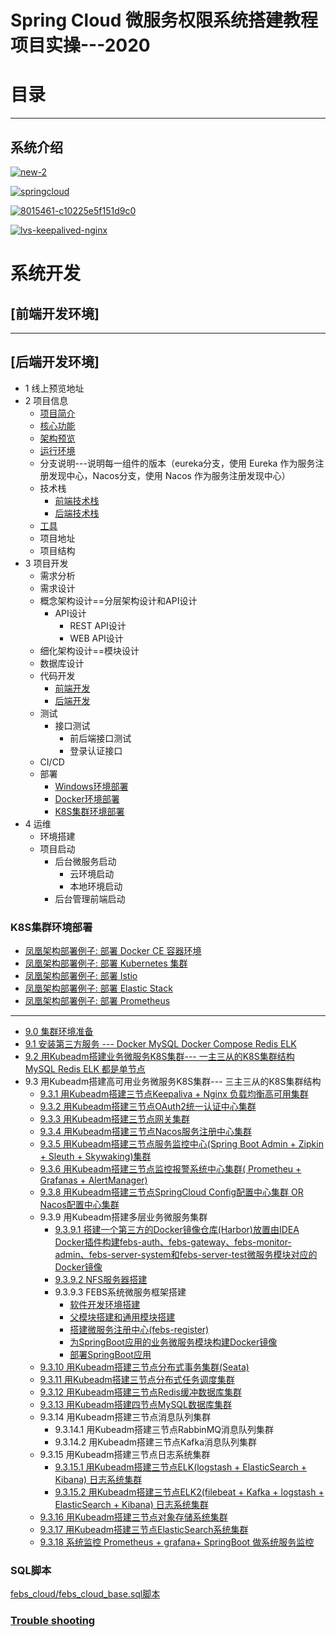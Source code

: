 


#  Spring Cloud 微服务权限系统搭建教程项目实操---2020
                         
# 目录

---

## 系统介绍



<a href="https://ibb.co/mzZjbgr"><img src="https://i.ibb.co/pXV7b56/new-2.png" alt="new-2" border="0"></a>

<a href="https://ibb.co/51YtVKL"><img src="https://i.ibb.co/fX8B7DH/springcloud.png" alt="springcloud" border="0"></a>

<a href="https://ibb.co/HGq3CDP"><img src="https://i.ibb.co/mh4g0Cy/8015461-c10225e5f151d9c0.webp" alt="8015461-c10225e5f151d9c0" border="0"></a>

<a href="https://ibb.co/7VhTp2H"><img src="https://i.ibb.co/K7nQsFY/lvs-keepalived-nginx.png" alt="lvs-keepalived-nginx" border="0"></a>



# 系统开发

## [前端开发环境]


---

## [后端开发环境]

* 1 线上预览地址
* 2 项目信息
  * [项目简介](https://github.com/stevenli91748/DEMO/blob/master/Spring%20Cloud%20%E5%BE%AE%E6%9C%8D%E5%8A%A1%E6%9D%83%E9%99%90%E7%B3%BB%E7%BB%9F%E6%90%AD%E5%BB%BA%E6%95%99%E7%A8%8B%E9%A1%B9%E7%9B%AE%E5%AE%9E%E6%93%8D---2020/%E7%AC%AC1%E7%AB%A0%20%E5%9F%BA%E7%A1%80%E6%A1%86%E6%9E%B6%E6%90%AD%E5%BB%BA/%E9%A1%B9%E7%9B%AE%E7%AE%80%E4%BB%8B.md)
  * [核心功能](https://github.com/stevenli91748/DEMO/blob/master/Spring%20Cloud%20%E5%BE%AE%E6%9C%8D%E5%8A%A1%E6%9D%83%E9%99%90%E7%B3%BB%E7%BB%9F%E6%90%AD%E5%BB%BA%E6%95%99%E7%A8%8B%E9%A1%B9%E7%9B%AE%E5%AE%9E%E6%93%8D---2020/%E7%AC%AC1%E7%AB%A0%20%E5%9F%BA%E7%A1%80%E6%A1%86%E6%9E%B6%E6%90%AD%E5%BB%BA/%E6%A0%B8%E5%BF%83%E5%8A%9F%E8%83%BD.md)
  * [架构预览](https://github.com/stevenli91748/DEMO/blob/master/Spring%20Cloud%20%E5%BE%AE%E6%9C%8D%E5%8A%A1%E6%9D%83%E9%99%90%E7%B3%BB%E7%BB%9F%E6%90%AD%E5%BB%BA%E6%95%99%E7%A8%8B%E9%A1%B9%E7%9B%AE%E5%AE%9E%E6%93%8D---2020/%E7%AC%AC1%E7%AB%A0%20%E5%9F%BA%E7%A1%80%E6%A1%86%E6%9E%B6%E6%90%AD%E5%BB%BA/%E6%9E%B6%E6%9E%84%E9%A2%84%E8%A7%88.md)
  * [运行环境](https://github.com/stevenli91748/DEMO/blob/master/Spring%20Cloud%20%E5%BE%AE%E6%9C%8D%E5%8A%A1%E6%9D%83%E9%99%90%E7%B3%BB%E7%BB%9F%E6%90%AD%E5%BB%BA%E6%95%99%E7%A8%8B%E9%A1%B9%E7%9B%AE%E5%AE%9E%E6%93%8D---2020/%E7%AC%AC1%E7%AB%A0%20%E5%9F%BA%E7%A1%80%E6%A1%86%E6%9E%B6%E6%90%AD%E5%BB%BA/%E8%BF%90%E8%A1%8C%E7%8E%AF%E5%A2%83.md)
  * 分支说明---说明每一组件的版本（eureka分支，使用 Eureka 作为服务注册发现中心，Nacos分支，使用 Nacos 作为服务注册发现中心） 
  * 技术栈
    * [前端技术栈](https://github.com/stevenli91748/DEMO/blob/master/Spring%20Cloud%20%E5%BE%AE%E6%9C%8D%E5%8A%A1%E6%9D%83%E9%99%90%E7%B3%BB%E7%BB%9F%E6%90%AD%E5%BB%BA%E6%95%99%E7%A8%8B%E9%A1%B9%E7%9B%AE%E5%AE%9E%E6%93%8D---2020/%E7%AC%AC1%E7%AB%A0%20%E5%9F%BA%E7%A1%80%E6%A1%86%E6%9E%B6%E6%90%AD%E5%BB%BA/%E5%89%8D%E7%AB%AF%E6%8A%80%E6%9C%AF%E6%A0%88.md)
    * [后端技术栈](https://github.com/stevenli91748/DEMO/blob/master/Spring%20Cloud%20%E5%BE%AE%E6%9C%8D%E5%8A%A1%E6%9D%83%E9%99%90%E7%B3%BB%E7%BB%9F%E6%90%AD%E5%BB%BA%E6%95%99%E7%A8%8B%E9%A1%B9%E7%9B%AE%E5%AE%9E%E6%93%8D---2020/%E7%AC%AC1%E7%AB%A0%20%E5%9F%BA%E7%A1%80%E6%A1%86%E6%9E%B6%E6%90%AD%E5%BB%BA/%E5%90%8E%E7%AB%AF%E6%8A%80%E6%9C%AF%E6%A0%88.md)
  * [工具](https://github.com/stevenli91748/DEMO/blob/master/Spring%20Cloud%20%E5%BE%AE%E6%9C%8D%E5%8A%A1%E6%9D%83%E9%99%90%E7%B3%BB%E7%BB%9F%E6%90%AD%E5%BB%BA%E6%95%99%E7%A8%8B%E9%A1%B9%E7%9B%AE%E5%AE%9E%E6%93%8D---2020/%E5%B7%A5%E5%85%B7/README.md)
  * 项目地址
  * 项目结构 
* 3 项目开发
  * 需求分析
  * 需求设计
  * 概念架构设计==分层架构设计和API设计
    * API设计
      * REST API设计
      * WEB API设计 
  * 细化架构设计==模块设计 
  * 数据库设计
  * 代码开发
    * [前端开发](https://github.com/stevenli91748/DEMO/blob/master/Spring%20Cloud%20%E5%BE%AE%E6%9C%8D%E5%8A%A1%E6%9D%83%E9%99%90%E7%B3%BB%E7%BB%9F%E6%90%AD%E5%BB%BA%E6%95%99%E7%A8%8B%E9%A1%B9%E7%9B%AE%E5%AE%9E%E6%93%8D---2020/%E5%89%8D%E7%AB%AF%E5%BC%80%E5%8F%91%E7%8E%AF%E5%A2%83/README.md)
    * [后端开发](https://github.com/stevenli91748/DEMO/blob/master/Spring%20Cloud%20%E5%BE%AE%E6%9C%8D%E5%8A%A1%E6%9D%83%E9%99%90%E7%B3%BB%E7%BB%9F%E6%90%AD%E5%BB%BA%E6%95%99%E7%A8%8B%E9%A1%B9%E7%9B%AE%E5%AE%9E%E6%93%8D---2020/%E5%90%8E%E7%AB%AF%E5%BC%80%E5%8F%91%E7%8E%AF%E5%A2%83/README.md)
  * 测试
    * 接口测试
      * 前后端接口测试
      * 登录认证接口  
  * CI/CD
  * 部署
    * [Windows环境部署](https://github.com/stevenli91748/DEMO/blob/master/Spring%20Cloud%20%E5%BE%AE%E6%9C%8D%E5%8A%A1%E6%9D%83%E9%99%90%E7%B3%BB%E7%BB%9F%E6%90%AD%E5%BB%BA%E6%95%99%E7%A8%8B%E9%A1%B9%E7%9B%AE%E5%AE%9E%E6%93%8D---2020/%E9%83%A8%E7%BD%B2/README.md)
    * [Docker环境部署 ](https://github.com/stevenli91748/DEMO/blob/master/Spring%20Cloud%20%E5%BE%AE%E6%9C%8D%E5%8A%A1%E6%9D%83%E9%99%90%E7%B3%BB%E7%BB%9F%E6%90%AD%E5%BB%BA%E6%95%99%E7%A8%8B%E9%A1%B9%E7%9B%AE%E5%AE%9E%E6%93%8D---2020/%E9%83%A8%E7%BD%B2/README.md)
    * [K8S集群环境部署](#K8S集群环境部署)   
* 4 运维
  * 环境搭建
  * 项目启动
    * 后台微服务启动
      * 云环境启动
      * 本地环境启动 
    * 后台管理前端启动

### K8S集群环境部署
   * [凤凰架构部署例子: 部署 Docker CE 容器环境 ](https://icyfenix.cn/appendix/deployment-env-setup/setup-docker.html)
   * [凤凰架构部署例子: 部署 Kubernetes 集群](https://icyfenix.cn/appendix/deployment-env-setup/setup-kubernetes/)
   * [凤凰架构部署例子: 部署 Istio](https://icyfenix.cn/appendix/istio.html)
   * [凤凰架构部署例子: 部署 Elastic Stack](https://icyfenix.cn/appendix/operation-env-setup/elk-setup.html)
   * [凤凰架构部署例子: 部署 Prometheus](https://icyfenix.cn/appendix/operation-env-setup/prometheus-setup.html)

---

   * [9.0 集群环境准备](https://github.com/stevenli91748/DEMO/blob/master/Spring%20Cloud%20%E5%BE%AE%E6%9C%8D%E5%8A%A1%E6%9D%83%E9%99%90%E7%B3%BB%E7%BB%9F%E6%90%AD%E5%BB%BA%E6%95%99%E7%A8%8B%E9%A1%B9%E7%9B%AE%E5%AE%9E%E6%93%8D---2020/%E7%AC%AC%E4%B9%9D%E7%AB%A0%20K8S%E9%9B%86%E7%BE%A4%E9%83%A8%E7%BD%B2/9.1%20%E9%9B%86%E7%BE%A4%E7%8E%AF%E5%A2%83%E5%87%86%E5%A4%87.md)
   * [9.1 安装第三方服务 --- Docker MySQL Docker Compose Redis ELK](https://github.com/stevenli91748/DEMO/blob/master/Spring%20Cloud%20%E5%BE%AE%E6%9C%8D%E5%8A%A1%E6%9D%83%E9%99%90%E7%B3%BB%E7%BB%9F%E6%90%AD%E5%BB%BA%E6%95%99%E7%A8%8B%E9%A1%B9%E7%9B%AE%E5%AE%9E%E6%93%8D---2020/%E7%AC%AC%E4%B9%9D%E7%AB%A0%20K8S%E9%9B%86%E7%BE%A4%E9%83%A8%E7%BD%B2/9.2%20%E5%AE%89%E8%A3%85%E7%AC%AC%E4%B8%89%E6%96%B9%E6%9C%8D%E5%8A%A1.md)
   * [9.2 用Kubeadm搭建业务微服务K8S集群--- 一主三从的K8S集群结构 MySQL Redis ELK 都是单节点](https://github.com/stevenli91748/DEMO/blob/master/Spring%20Cloud%20%E5%BE%AE%E6%9C%8D%E5%8A%A1%E6%9D%83%E9%99%90%E7%B3%BB%E7%BB%9F%E6%90%AD%E5%BB%BA%E6%95%99%E7%A8%8B%E9%A1%B9%E7%9B%AE%E5%AE%9E%E6%93%8D---2020/%E7%AC%AC%E4%B9%9D%E7%AB%A0%20K8S%E9%9B%86%E7%BE%A4%E9%83%A8%E7%BD%B2/9.3%20%E7%94%A8Kubeadm%E6%90%AD%E5%BB%BAK8S%E9%9B%86%E7%BE%A4.md) 
   * 9.3 用Kubeadm搭建高可用业务微服务K8S集群--- 三主三从的K8S集群结构
     * [9.3.1 用Kubeadm搭建三节点Keepaliva + Nginx 负载均衡高可用集群](https://github.com/stevenli91748/DEMO/blob/master/Spring%20Cloud%20%E5%BE%AE%E6%9C%8D%E5%8A%A1%E6%9D%83%E9%99%90%E7%B3%BB%E7%BB%9F%E6%90%AD%E5%BB%BA%E6%95%99%E7%A8%8B%E9%A1%B9%E7%9B%AE%E5%AE%9E%E6%93%8D---2020/%E7%AC%AC%E4%B9%9D%E7%AB%A0%20K8S%E9%9B%86%E7%BE%A4%E9%83%A8%E7%BD%B2/9.4%20%E7%94%A8Kubeadm%E6%90%AD%E5%BB%BA%E4%B8%9A%E5%8A%A1%E5%BE%AE%E6%9C%8D%E5%8A%A1K8S%E9%9B%86%E7%BE%A4---%20%E4%B8%89%E4%B8%BB%E4%B8%89%E4%BB%8E%E7%9A%84K8S%E9%9B%86%E7%BE%A4%E7%BB%93%E6%9E%84.md)
     * [9.3.2 用Kubeadm搭建三节点OAuth2统一认证中心集群](https://github.com/stevenli91748/DEMO/blob/master/Spring%20Cloud%20%E5%BE%AE%E6%9C%8D%E5%8A%A1%E6%9D%83%E9%99%90%E7%B3%BB%E7%BB%9F%E6%90%AD%E5%BB%BA%E6%95%99%E7%A8%8B%E9%A1%B9%E7%9B%AE%E5%AE%9E%E6%93%8D---2020/%E7%AC%AC%E4%B9%9D%E7%AB%A0%20K8S%E9%9B%86%E7%BE%A4%E9%83%A8%E7%BD%B2/%E7%94%A8Kubeadm%E6%90%AD%E5%BB%BA%E4%B8%89%E8%8A%82%E7%82%B9OAuth2%E7%BB%9F%E4%B8%80%E8%AE%A4%E8%AF%81%E4%B8%AD%E5%BF%83%E9%9B%86%E7%BE%A4.md)
     * [9.3.3 用Kubeadm搭建三节点网关集群](https://github.com/stevenli91748/DEMO/blob/master/Spring%20Cloud%20%E5%BE%AE%E6%9C%8D%E5%8A%A1%E6%9D%83%E9%99%90%E7%B3%BB%E7%BB%9F%E6%90%AD%E5%BB%BA%E6%95%99%E7%A8%8B%E9%A1%B9%E7%9B%AE%E5%AE%9E%E6%93%8D---2020/%E7%AC%AC%E4%B9%9D%E7%AB%A0%20K8S%E9%9B%86%E7%BE%A4%E9%83%A8%E7%BD%B2/%E7%94%A8Kubeadm%E6%90%AD%E5%BB%BA%E4%B8%89%E8%8A%82%E7%82%B9%E7%BD%91%E5%85%B3%E9%9B%86%E7%BE%A4.md)
     * [9.3.4 用Kubeadm搭建三节点Nacos服务注册中心集群](https://github.com/stevenli91748/DEMO/blob/master/Spring%20Cloud%20%E5%BE%AE%E6%9C%8D%E5%8A%A1%E6%9D%83%E9%99%90%E7%B3%BB%E7%BB%9F%E6%90%AD%E5%BB%BA%E6%95%99%E7%A8%8B%E9%A1%B9%E7%9B%AE%E5%AE%9E%E6%93%8D---2020/%E7%AC%AC%E4%B9%9D%E7%AB%A0%20K8S%E9%9B%86%E7%BE%A4%E9%83%A8%E7%BD%B2/%E7%94%A8Kubeadm%E6%90%AD%E5%BB%BA%E4%B8%89%E8%8A%82%E7%82%B9Nacos%E6%9C%8D%E5%8A%A1%E6%B3%A8%E5%86%8C%E4%B8%AD%E5%BF%83%E9%9B%86%E7%BE%A4.md)
     * [9.3.5 用Kubeadm搭建三节点服务监控中心(Spring Boot Admin + Zipkin + Sleuth + Skywaking)集群](https://github.com/stevenli91748/DEMO/blob/master/Spring%20Cloud%20%E5%BE%AE%E6%9C%8D%E5%8A%A1%E6%9D%83%E9%99%90%E7%B3%BB%E7%BB%9F%E6%90%AD%E5%BB%BA%E6%95%99%E7%A8%8B%E9%A1%B9%E7%9B%AE%E5%AE%9E%E6%93%8D---2020/%E7%AC%AC%E4%B9%9D%E7%AB%A0%20K8S%E9%9B%86%E7%BE%A4%E9%83%A8%E7%BD%B2/%E7%94%A8Kubeadm%E6%90%AD%E5%BB%BA%E4%B8%89%E8%8A%82%E7%82%B9%E6%9C%8D%E5%8A%A1%E7%9B%91%E6%8E%A7%E4%B8%AD%E5%BF%83(Spring%20Boot%20Admin%20%2B%20Zipkin%20%2B%20Sleuth%20%2B%20Skywaking)%E9%9B%86%E7%BE%A4.md)
     * [9.3.6 用Kubeadm搭建三节点监控报警系统中心集群( Prometheu + Grafanas + AlertManager)](https://github.com/stevenli91748/DEMO/blob/master/Spring%20Cloud%20%E5%BE%AE%E6%9C%8D%E5%8A%A1%E6%9D%83%E9%99%90%E7%B3%BB%E7%BB%9F%E6%90%AD%E5%BB%BA%E6%95%99%E7%A8%8B%E9%A1%B9%E7%9B%AE%E5%AE%9E%E6%93%8D---2020/%E7%AC%AC%E4%B9%9D%E7%AB%A0%20K8S%E9%9B%86%E7%BE%A4%E9%83%A8%E7%BD%B2/%E7%94%A8Kubeadm%E6%90%AD%E5%BB%BA%E4%B8%89%E8%8A%82%E7%82%B9%E7%9B%91%E6%8E%A7%E6%8A%A5%E8%AD%A6%E7%B3%BB%E7%BB%9F%E4%B8%AD%E5%BF%83%E9%9B%86%E7%BE%A4(%20Prometheu%20%2B%20Grafanas%20%2B%20AlertManager).md)
     * [9.3.8 用Kubeadm搭建三节点SpringCloud Config配置中心集群 OR Nacos配置中心集群](https://github.com/stevenli91748/DEMO/blob/master/Spring%20Cloud%20%E5%BE%AE%E6%9C%8D%E5%8A%A1%E6%9D%83%E9%99%90%E7%B3%BB%E7%BB%9F%E6%90%AD%E5%BB%BA%E6%95%99%E7%A8%8B%E9%A1%B9%E7%9B%AE%E5%AE%9E%E6%93%8D---2020/%E7%AC%AC%E4%B9%9D%E7%AB%A0%20K8S%E9%9B%86%E7%BE%A4%E9%83%A8%E7%BD%B2/%E7%94%A8Kubeadm%E6%90%AD%E5%BB%BA%E4%B8%89%E8%8A%82%E7%82%B9SpringCloud%20Config%E9%85%8D%E7%BD%AE%E4%B8%AD%E5%BF%83%E9%9B%86%E7%BE%A4%20OR%20Nacos%E9%85%8D%E7%BD%AE%E4%B8%AD%E5%BF%83%E9%9B%86%E7%BE%A4.md)
     * 9.3.9 用Kubeadm搭建多层业务微服务集群
       * [9.3.9.1 搭建一个第三方的Docker镜像仓库(Harbor)放置由IDEA Docker插件构建febs-auth、febs-gateway、febs-monitor-admin、febs-server-system和febs-server-test微服务模块对应的Docker镜像](https://github.com/stevenli91748/DEMO/blob/master/Spring%20Cloud%20%E5%BE%AE%E6%9C%8D%E5%8A%A1%E6%9D%83%E9%99%90%E7%B3%BB%E7%BB%9F%E6%90%AD%E5%BB%BA%E6%95%99%E7%A8%8B%E9%A1%B9%E7%9B%AE%E5%AE%9E%E6%93%8D---2020/%E7%AC%AC%E4%B9%9D%E7%AB%A0%20K8S%E9%9B%86%E7%BE%A4%E9%83%A8%E7%BD%B2/9.5%20%E6%90%AD%E5%BB%BA%E4%B8%80%E4%B8%AA%E7%AC%AC%E4%B8%89%E6%96%B9%E7%9A%84Docker%E9%95%9C%E5%83%8F%E4%BB%93%E5%BA%93.md)      
       * [9.3.9.2 NFS服务器搭建](https://github.com/stevenli91748/DEMO/blob/master/Spring%20Cloud%20%E5%BE%AE%E6%9C%8D%E5%8A%A1%E6%9D%83%E9%99%90%E7%B3%BB%E7%BB%9F%E6%90%AD%E5%BB%BA%E6%95%99%E7%A8%8B%E9%A1%B9%E7%9B%AE%E5%AE%9E%E6%93%8D---2020/%E7%AC%AC%E4%B9%9D%E7%AB%A0%20K8S%E9%9B%86%E7%BE%A4%E9%83%A8%E7%BD%B2/9.6%20NFS%E6%9C%8D%E5%8A%A1%E5%99%A8%E6%90%AD%E5%BB%BA.md) 
       * 9.3.9.3 FEBS系统微服务框架搭建
         * [软件开发环境搭建](https://github.com/stevenli91748/DEMO/blob/master/Spring%20Cloud%20%E5%BE%AE%E6%9C%8D%E5%8A%A1%E6%9D%83%E9%99%90%E7%B3%BB%E7%BB%9F%E6%90%AD%E5%BB%BA%E6%95%99%E7%A8%8B%E9%A1%B9%E7%9B%AE%E5%AE%9E%E6%93%8D---2020/%E8%BD%AF%E4%BB%B6%E5%BC%80%E5%8F%91%E7%8E%AF%E5%A2%83%E6%90%AD%E5%BB%BA/README.md)
         * [父模块搭建和通用模块搭建](https://github.com/stevenli91748/DEMO/blob/master/Spring%20Cloud%20%E5%BE%AE%E6%9C%8D%E5%8A%A1%E6%9D%83%E9%99%90%E7%B3%BB%E7%BB%9F%E6%90%AD%E5%BB%BA%E6%95%99%E7%A8%8B%E9%A1%B9%E7%9B%AE%E5%AE%9E%E6%93%8D---2020/%E7%AC%AC1%E7%AB%A0%20%E5%9F%BA%E7%A1%80%E6%A1%86%E6%9E%B6%E6%90%AD%E5%BB%BA/%E7%88%B6%E6%A8%A1%E5%9D%97%E6%90%AD%E5%BB%BA%E5%92%8C%E9%80%9A%E7%94%A8%E6%A8%A1%E5%9D%97%E6%90%AD%E5%BB%BA.md)
         * [搭建微服务注册中心(febs-register)](https://github.com/stevenli91748/DEMO/blob/master/Spring%20Cloud%20%E5%BE%AE%E6%9C%8D%E5%8A%A1%E6%9D%83%E9%99%90%E7%B3%BB%E7%BB%9F%E6%90%AD%E5%BB%BA%E6%95%99%E7%A8%8B%E9%A1%B9%E7%9B%AE%E5%AE%9E%E6%93%8D---2020/%E7%AC%AC1%E7%AB%A0%20%E5%9F%BA%E7%A1%80%E6%A1%86%E6%9E%B6%E6%90%AD%E5%BB%BA/%E6%90%AD%E5%BB%BA%E5%BE%AE%E6%9C%8D%E5%8A%A1%E6%B3%A8%E5%86%8C%E4%B8%AD%E5%BF%83(febs-register).md)
         * [为SpringBoot应用的业务微服务模块构建Docker镜像](https://github.com/stevenli91748/DEMO/blob/master/Spring%20Cloud%20%E5%BE%AE%E6%9C%8D%E5%8A%A1%E6%9D%83%E9%99%90%E7%B3%BB%E7%BB%9F%E6%90%AD%E5%BB%BA%E6%95%99%E7%A8%8B%E9%A1%B9%E7%9B%AE%E5%AE%9E%E6%93%8D---2020/%E7%AC%AC%E4%B9%9D%E7%AB%A0%20K8S%E9%9B%86%E7%BE%A4%E9%83%A8%E7%BD%B2/%E4%B8%BASpringBoot%E5%BA%94%E7%94%A8%E7%9A%84%E4%B8%9A%E5%8A%A1%E5%BE%AE%E6%9C%8D%E5%8A%A1%E6%A8%A1%E5%9D%97%E6%9E%84%E5%BB%BADocker%E9%95%9C%E5%83%8F.md)
         * [部署SpringBoot应用](https://github.com/stevenli91748/DEMO/blob/master/Spring%20Cloud%20%E5%BE%AE%E6%9C%8D%E5%8A%A1%E6%9D%83%E9%99%90%E7%B3%BB%E7%BB%9F%E6%90%AD%E5%BB%BA%E6%95%99%E7%A8%8B%E9%A1%B9%E7%9B%AE%E5%AE%9E%E6%93%8D---2020/%E7%AC%AC%E4%B9%9D%E7%AB%A0%20K8S%E9%9B%86%E7%BE%A4%E9%83%A8%E7%BD%B2/%E9%83%A8%E7%BD%B2SpringBoot%E5%BA%94%E7%94%A8.md)        
     * [9.3.10 用Kubeadm搭建三节点分布式事务集群(Seata)](https://github.com/stevenli91748/DEMO/blob/master/Spring%20Cloud%20%E5%BE%AE%E6%9C%8D%E5%8A%A1%E6%9D%83%E9%99%90%E7%B3%BB%E7%BB%9F%E6%90%AD%E5%BB%BA%E6%95%99%E7%A8%8B%E9%A1%B9%E7%9B%AE%E5%AE%9E%E6%93%8D---2020/%E7%AC%AC%E4%B9%9D%E7%AB%A0%20K8S%E9%9B%86%E7%BE%A4%E9%83%A8%E7%BD%B2/%E7%94%A8Kubeadm%E6%90%AD%E5%BB%BA%E4%B8%89%E8%8A%82%E7%82%B9%E5%88%86%E5%B8%83%E5%BC%8F%E4%BA%8B%E5%8A%A1%E9%9B%86%E7%BE%A4(Seata).md)
     * [9.3.11 用Kubeadm搭建三节点分布式任务调度集群](https://github.com/stevenli91748/DEMO/blob/master/Spring%20Cloud%20%E5%BE%AE%E6%9C%8D%E5%8A%A1%E6%9D%83%E9%99%90%E7%B3%BB%E7%BB%9F%E6%90%AD%E5%BB%BA%E6%95%99%E7%A8%8B%E9%A1%B9%E7%9B%AE%E5%AE%9E%E6%93%8D---2020/%E7%AC%AC%E4%B9%9D%E7%AB%A0%20K8S%E9%9B%86%E7%BE%A4%E9%83%A8%E7%BD%B2/%E7%94%A8Kubeadm%E6%90%AD%E5%BB%BA%E4%B8%89%E8%8A%82%E7%82%B9%E5%88%86%E5%B8%83%E5%BC%8F%E4%BB%BB%E5%8A%A1%E8%B0%83%E5%BA%A6%E9%9B%86%E7%BE%A4.md)
     * [9.3.12 用Kubeadm搭建三节点Redis缓冲数据库集群](https://github.com/stevenli91748/DEMO/blob/master/Spring%20Cloud%20%E5%BE%AE%E6%9C%8D%E5%8A%A1%E6%9D%83%E9%99%90%E7%B3%BB%E7%BB%9F%E6%90%AD%E5%BB%BA%E6%95%99%E7%A8%8B%E9%A1%B9%E7%9B%AE%E5%AE%9E%E6%93%8D---2020/%E7%AC%AC%E4%B9%9D%E7%AB%A0%20K8S%E9%9B%86%E7%BE%A4%E9%83%A8%E7%BD%B2/%E7%94%A8Kubeadm%E6%90%AD%E5%BB%BA%E4%B8%89%E8%8A%82%E7%82%B9Redis%E7%BC%93%E5%86%B2%E6%95%B0%E6%8D%AE%E5%BA%93%E9%9B%86%E7%BE%A4.md)
     * [9.3.13 用Kubeadm搭建四节点MySQL数据库集群](https://github.com/stevenli91748/DEMO/blob/master/Spring%20Cloud%20%E5%BE%AE%E6%9C%8D%E5%8A%A1%E6%9D%83%E9%99%90%E7%B3%BB%E7%BB%9F%E6%90%AD%E5%BB%BA%E6%95%99%E7%A8%8B%E9%A1%B9%E7%9B%AE%E5%AE%9E%E6%93%8D---2020/%E7%AC%AC%E4%B9%9D%E7%AB%A0%20K8S%E9%9B%86%E7%BE%A4%E9%83%A8%E7%BD%B2/%E7%94%A8Kubeadm%E6%90%AD%E5%BB%BA%E4%B8%89%E8%8A%82%E7%82%B9MySQL%E6%95%B0%E6%8D%AE%E5%BA%93%E9%9B%86%E7%BE%A4.md)
     * 9.3.14 用Kubeadm搭建三节点消息队列集群
       * 9.3.14.1 用Kubeadm搭建三节点RabbinMQ消息队列集群
       * 9.3.14.2 用Kubeadm搭建三节点Kafka消息队列集群
     * 9.3.15 用Kubeadm搭建三节点日志系统集群
       * [9.3.15.1 用Kubeadm搭建三节点ELK(logstash + ElasticSearch + Kibana) 日志系统集群 ](https://github.com/stevenli91748/DEMO/blob/master/Spring%20Cloud%20%E5%BE%AE%E6%9C%8D%E5%8A%A1%E6%9D%83%E9%99%90%E7%B3%BB%E7%BB%9F%E6%90%AD%E5%BB%BA%E6%95%99%E7%A8%8B%E9%A1%B9%E7%9B%AE%E5%AE%9E%E6%93%8D---2020/%E7%AC%AC%E4%B9%9D%E7%AB%A0%20K8S%E9%9B%86%E7%BE%A4%E9%83%A8%E7%BD%B2/%E6%97%A5%E5%BF%97%E7%B3%BB%E7%BB%9F%E9%9B%86%E7%BE%A4/%E7%94%A8Kubeadm%E6%90%AD%E5%BB%BA%E4%B8%89%E8%8A%82%E7%82%B9ELK(logstash%20+%20ElasticSearch%20+%20Kibana)%20%E6%97%A5%E5%BF%97%E7%B3%BB%E7%BB%9F%E9%9B%86%E7%BE%A4%20.md)
       * [9.3.15.2 用Kubeadm搭建三节点ELK2(filebeat + Kafka + logstash + ElasticSearch + Kibana) 日志系统集群 ](https://github.com/stevenli91748/DEMO/blob/master/Spring%20Cloud%20%E5%BE%AE%E6%9C%8D%E5%8A%A1%E6%9D%83%E9%99%90%E7%B3%BB%E7%BB%9F%E6%90%AD%E5%BB%BA%E6%95%99%E7%A8%8B%E9%A1%B9%E7%9B%AE%E5%AE%9E%E6%93%8D---2020/%E7%AC%AC%E4%B9%9D%E7%AB%A0%20K8S%E9%9B%86%E7%BE%A4%E9%83%A8%E7%BD%B2/%E6%97%A5%E5%BF%97%E7%B3%BB%E7%BB%9F%E9%9B%86%E7%BE%A4/%E7%94%A8Kubeadm%E6%90%AD%E5%BB%BA%E4%B8%89%E8%8A%82%E7%82%B9ELK2(filebeat%20%2B%20Kafka%20%2B%20logstash%20%2B%20ElasticSearch%20%2B%20Kibana)%20%E6%97%A5%E5%BF%97%E7%B3%BB%E7%BB%9F%E9%9B%86%E7%BE%A4%20.md)
     * [9.3.16 用Kubeadm搭建三节点对象存储系统集群](https://github.com/stevenli91748/DEMO/blob/master/Spring%20Cloud%20%E5%BE%AE%E6%9C%8D%E5%8A%A1%E6%9D%83%E9%99%90%E7%B3%BB%E7%BB%9F%E6%90%AD%E5%BB%BA%E6%95%99%E7%A8%8B%E9%A1%B9%E7%9B%AE%E5%AE%9E%E6%93%8D---2020/%E7%AC%AC%E4%B9%9D%E7%AB%A0%20K8S%E9%9B%86%E7%BE%A4%E9%83%A8%E7%BD%B2/%E7%94%A8Kubeadm%E6%90%AD%E5%BB%BA%E4%B8%89%E8%8A%82%E7%82%B9%E5%AF%B9%E8%B1%A1%E5%AD%98%E5%82%A8%E7%B3%BB%E7%BB%9F%E9%9B%86%E7%BE%A4.md)
     * [9.3.17 用Kubeadm搭建三节点ElasticSearch系统集群](https://github.com/stevenli91748/DEMO/blob/master/Spring%20Cloud%20%E5%BE%AE%E6%9C%8D%E5%8A%A1%E6%9D%83%E9%99%90%E7%B3%BB%E7%BB%9F%E6%90%AD%E5%BB%BA%E6%95%99%E7%A8%8B%E9%A1%B9%E7%9B%AE%E5%AE%9E%E6%93%8D---2020/%E7%AC%AC%E4%B9%9D%E7%AB%A0%20K8S%E9%9B%86%E7%BE%A4%E9%83%A8%E7%BD%B2/%E7%94%A8Kubeadm%E6%90%AD%E5%BB%BA%E4%B8%89%E8%8A%82%E7%82%B9ElasticSearch%E7%B3%BB%E7%BB%9F%E9%9B%86%E7%BE%A4.md)
     * [9.3.18 系统监控 Prometheus + grafana+ SpringBoot 做系统服务监控]()          

### SQL脚本

[febs_cloud/febs_cloud_base.sql脚本](https://github.com/stevenli91748/DEMO/blob/master/Spring%20Cloud%20%E5%BE%AE%E6%9C%8D%E5%8A%A1%E6%9D%83%E9%99%90%E7%B3%BB%E7%BB%9F%E6%90%AD%E5%BB%BA%E6%95%99%E7%A8%8B%E9%A1%B9%E7%9B%AE%E5%AE%9E%E6%93%8D---2020/SQL%E8%84%9A%E6%9C%AC/Febs_Cloud/febs_cloud_base.sql)

### [Trouble shooting](https://github.com/stevenli91748/DEMO/blob/master/Spring%20Cloud%20%E5%BE%AE%E6%9C%8D%E5%8A%A1%E6%9D%83%E9%99%90%E7%B3%BB%E7%BB%9F%E6%90%AD%E5%BB%BA%E6%95%99%E7%A8%8B%E9%A1%B9%E7%9B%AE%E5%AE%9E%E6%93%8D---2020/Trouble%20shooting/README.md)

